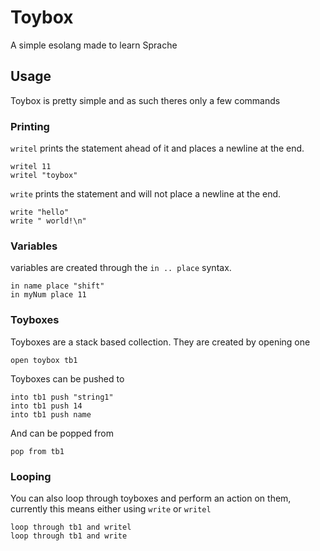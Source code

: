 # Toybox
A simple esolang made to learn Sprache

## Usage
Toybox is pretty simple and as such theres only a few commands

### Printing

`writel` prints the statement ahead of it and places a newline at the end.

```
writel 11
writel "toybox"
```

`write` prints the statement and will not place a newline at the end.

```
write "hello"
write " world!\n"
```

### Variables
variables are created through the `in .. place` syntax.

```
in name place "shift"
in myNum place 11
```

### Toyboxes
Toyboxes are a stack based collection. They are created by opening one

```
open toybox tb1
```

Toyboxes can be pushed to

```
into tb1 push "string1"
into tb1 push 14
into tb1 push name
```

And can be popped from

```
pop from tb1
```

### Looping
You can also loop through toyboxes and perform an action on them, currently this means either using `write` or `writel`

```
loop through tb1 and writel
loop through tb1 and write
```
